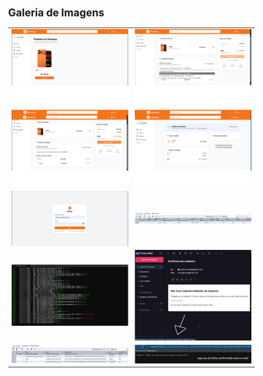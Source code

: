 ## Galeria de Imagens

<table>
  <tr>
    <td><img src="imagens/1.png" width="400"/></td>
    <td><img src="imagens/2.png" width="400"/></td>
  </tr>
  <tr>
    <td><img src="imagens/3.png" width="400"/></td>
    <td><img src="imagens/4.png" width="400"/></td>
  </tr>
  <tr>
    <td><img src="imagens/5.png" width="400"/></td>
    <td><img src="imagens/6.png" width="400"/></td>
  </tr>
  <tr>
    <td><img src="imagens/7.png" width="400"/></td>
    <td><img src="imagens/8.png" width="400"/></td>
  </tr>
  <tr>
    <td><img src="imagens/9.png" width="400"/></td>
    <td><img src="imagens/10.png" width="400"/></td>
  </tr>
</table>